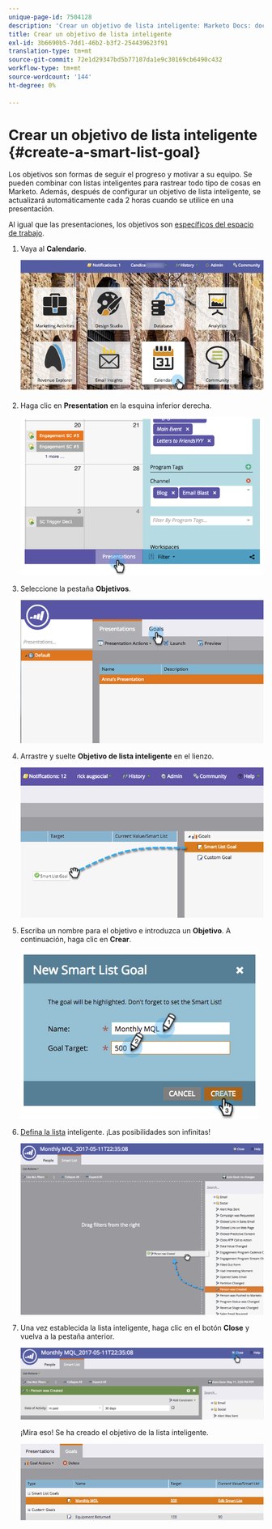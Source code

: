 ```yaml
---
unique-page-id: 7504128
description: 'Crear un objetivo de lista inteligente: Marketo Docs: documentación del producto'
title: Crear un objetivo de lista inteligente
exl-id: 3b6690b5-7dd1-46b2-b3f2-254439623f91
translation-type: tm+mt
source-git-commit: 72e1d29347bd5b77107da1e9c30169cb6490c432
workflow-type: tm+mt
source-wordcount: '144'
ht-degree: 0%

---
```


# Crear un objetivo de lista inteligente {#create-a-smart-list-goal}

Los objetivos son formas de seguir el progreso y motivar a su equipo. Se pueden combinar con listas inteligentes para rastrear todo tipo de cosas en Marketo. Además, después de configurar un objetivo de lista inteligente, se actualizará automáticamente cada 2 horas cuando se utilice en una presentación.

Al igual que las presentaciones, los objetivos son [específicos del espacio de trabajo](/help/marketo/product-docs/administration/workspaces-and-person-partitions/understanding-workspaces-and-person-partitions.md).

1. Vaya al **Calendario**.

   ![](assets/2017-05-10-15-30-47-1.png)

1. Haga clic en **Presentation** en la esquina inferior derecha.

   ![](assets/image2015-3-24-12-3a2-3a55.png)

1. Seleccione la pestaña **Objetivos**.

   ![](assets/image2015-3-26-12-3a25-3a17.png)

1. Arrastre y suelte **Objetivo de lista inteligente** en el lienzo.

   ![](assets/image2015-3-24-12-3a47-3a36.png)

1. Escriba un nombre para el objetivo e introduzca un **Objetivo**. A continuación, haga clic en **Crear**.

   ![](assets/image2015-3-24-12-3a50-3a6.png)

1. [Defina la lista](/help/marketo/product-docs/core-marketo-concepts/smart-lists-and-static-lists/creating-a-smart-list/find-and-add-filters-to-a-smart-list.md) inteligente. ¡Las posibilidades son infinitas!

   ![](assets/mql.png)

1. Una vez establecida la lista inteligente, haga clic en el botón **Close** y vuelva a la pestaña anterior.

   ![](assets/mql2.png)

   ¡Mira eso! Se ha creado el objetivo de la lista inteligente.

   ![](assets/image2015-3-24-13-3a0-3a35.png)
